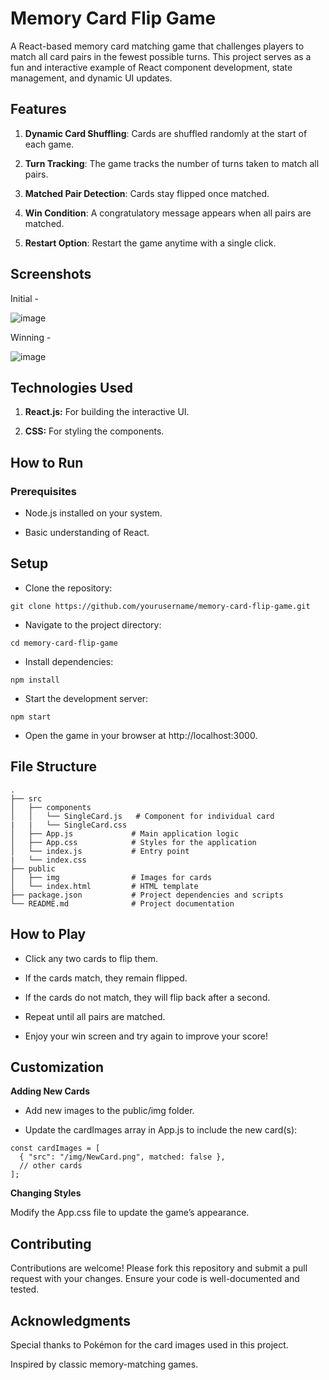 # **Memory Card Flip Game**

A React-based memory card matching game that challenges players to match all card pairs in the fewest possible turns. This project serves as a fun and interactive example of React component development, state management, and dynamic UI updates.

## Features

1. **Dynamic Card Shuffling**: Cards are shuffled randomly at the start of each game.

2. **Turn Tracking**: The game tracks the number of turns taken to match all pairs.

3. **Matched Pair Detection**: Cards stay flipped once matched.

4. **Win Condition**: A congratulatory message appears when all pairs are matched.

5. **Restart Option**: Restart the game anytime with a single click.

## Screenshots

Initial -

![image](https://github.com/user-attachments/assets/2ce0d68e-80e9-495f-afc9-e6179efb66bd)

Winning -

![image](https://github.com/user-attachments/assets/f6f1d52d-0928-4080-9473-850fcd9ffe14)

## Technologies Used

1. **React.js:** For building the interactive UI.

2. **CSS:** For styling the components.

## How to Run

### Prerequisites

- Node.js installed on your system.

- Basic understanding of React.

## Setup

- Clone the repository:

```
git clone https://github.com/yourusername/memory-card-flip-game.git
```

- Navigate to the project directory:

```
cd memory-card-flip-game
```

- Install dependencies:

```
npm install
```

- Start the development server:

```
npm start
```

- Open the game in your browser at http://localhost:3000.

## File Structure

```
.
├── src
│   ├── components
│   │   └── SingleCard.js   # Component for individual card
|   |   └── SingleCard.css
│   ├── App.js             # Main application logic
│   ├── App.css            # Styles for the application
│   └── index.js           # Entry point
|   └── index.css
├── public
│   ├── img                # Images for cards
│   └── index.html         # HTML template
├── package.json           # Project dependencies and scripts
└── README.md              # Project documentation
```

## How to Play

- Click any two cards to flip them.

- If the cards match, they remain flipped.

- If the cards do not match, they will flip back after a second.

- Repeat until all pairs are matched.

- Enjoy your win screen and try again to improve your score!

## Customization

**Adding New Cards**

- Add new images to the public/img folder.

- Update the cardImages array in App.js to include the new card(s):

```
const cardImages = [
  { "src": "/img/NewCard.png", matched: false },
  // other cards
];
```

**Changing Styles**

Modify the App.css file to update the game’s appearance.

## Contributing

Contributions are welcome! Please fork this repository and submit a pull request with your changes. Ensure your code is well-documented and tested.

## Acknowledgments

Special thanks to Pokémon for the card images used in this project.

Inspired by classic memory-matching games.
